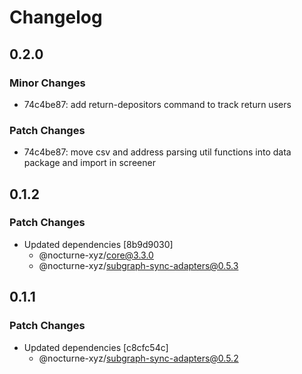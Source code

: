 # Changelog

## 0.2.0

### Minor Changes

- 74c4be87: add return-depositors command to track return users

### Patch Changes

- 74c4be87: move csv and address parsing util functions into data package and import in screener

## 0.1.2

### Patch Changes

- Updated dependencies [8b9d9030]
  - @nocturne-xyz/core@3.3.0
  - @nocturne-xyz/subgraph-sync-adapters@0.5.3

## 0.1.1

### Patch Changes

- Updated dependencies [c8cfc54c]
  - @nocturne-xyz/subgraph-sync-adapters@0.5.2
